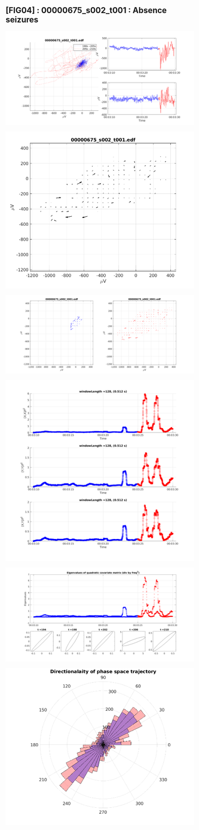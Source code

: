 ## [FIG04] : 00000675_s002_t001 : Absence seizures

![](../../output/phase/00000675_s002_t001_190.png)

![](../../output/flow/00000675_s002_t001_190.png)

![](../../output/flow2/00000675_s002_t001_190.png)

![](../../output/quadvar/00000675_s002_t001_190.png)

![](../../output/quadvareigval/00000675_s002_t001_190.png)

![](../../output/directions/00000675_s002_t001_190.png)

